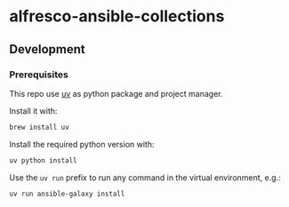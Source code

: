 # alfresco-ansible-collections

## Development

### Prerequisites

This repo use [uv](https://docs.astral.sh/uv/) as python package and project manager.

Install it with:

```bash
brew install uv
```

Install the required python version with:

```bash
uv python install
```

Use the `uv run` prefix to run any command in the virtual environment, e.g.:

```bash
uv run ansible-galaxy install
```
